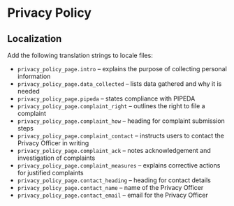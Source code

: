 # Privacy Policy

## Localization

Add the following translation strings to locale files:

- `privacy_policy_page.intro` – explains the purpose of collecting personal information
- `privacy_policy_page.data_collected` – lists data gathered and why it is needed
- `privacy_policy_page.pipeda` – states compliance with PIPEDA
- `privacy_policy_page.complaint_right` – outlines the right to file a complaint
- `privacy_policy_page.complaint_how` – heading for complaint submission steps
- `privacy_policy_page.complaint_contact` – instructs users to contact the Privacy Officer in writing
- `privacy_policy_page.complaint_ack` – notes acknowledgement and investigation of complaints
- `privacy_policy_page.complaint_measures` – explains corrective actions for justified complaints
- `privacy_policy_page.contact_heading` – heading for contact details
- `privacy_policy_page.contact_name` – name of the Privacy Officer
- `privacy_policy_page.contact_email` – email for the Privacy Officer

